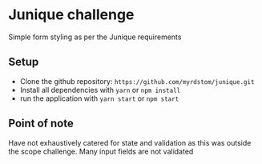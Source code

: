 # Junique challenge

Simple form styling as per the Junique requirements

## Setup
- Clone the github repository: `https://github.com/myrdstom/junique.git`
- Install all dependencies with `yarn` or `npm install`
- run the application with `yarn start` or `npm start`


## Point of note

Have not exhaustively catered for state and validation as this was outside the scope challenge. 
Many input fields are not validated

